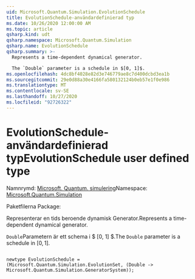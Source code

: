 ```yaml
---
uid: Microsoft.Quantum.Simulation.EvolutionSchedule
title: EvolutionSchedule-användardefinierad typ
ms.date: 10/26/2020 12:00:00 AM
ms.topic: article
qsharp.kind: udt
qsharp.namespace: Microsoft.Quantum.Simulation
qsharp.name: EvolutionSchedule
qsharp.summary: >-
  Represents a time-dependent dynamical generator.

  The `Double` parameter is a schedule in $[0, 1]$.
ms.openlocfilehash: 4dc8bf4028e82d3e746779ae8c7d400dcbd3ea1b
ms.sourcegitcommit: 29e0d88a30e4166fa580132124b0eb57e1f0e986
ms.translationtype: MT
ms.contentlocale: sv-SE
ms.lasthandoff: 10/27/2020
ms.locfileid: "92726322"
---
```

# <a name="evolutionschedule-user-defined-type"></a><span data-ttu-id="3b7df-102">EvolutionSchedule-användardefinierad typ</span><span class="sxs-lookup"><span data-stu-id="3b7df-102">EvolutionSchedule user defined type</span></span>

<span data-ttu-id="3b7df-103">Namnrymd: [Microsoft. Quantum. simulering](xref:Microsoft.Quantum.Simulation)</span><span class="sxs-lookup"><span data-stu-id="3b7df-103">Namespace: [Microsoft.Quantum.Simulation](xref:Microsoft.Quantum.Simulation)</span></span>

<span data-ttu-id="3b7df-104">Paketfilerna [](https://nuget.org/packages/)</span><span class="sxs-lookup"><span data-stu-id="3b7df-104">Package: [](https://nuget.org/packages/)</span></span>


<span data-ttu-id="3b7df-105">Representerar en tids beroende dynamisk Generator.</span><span class="sxs-lookup"><span data-stu-id="3b7df-105">Represents a time-dependent dynamical generator.</span></span>

<span data-ttu-id="3b7df-106">`Double`Parametern är ett schema i $ [0, 1] $.</span><span class="sxs-lookup"><span data-stu-id="3b7df-106">The `Double` parameter is a schedule in $[0, 1]$.</span></span>

```qsharp

newtype EvolutionSchedule = (Microsoft.Quantum.Simulation.EvolutionSet, (Double -> Microsoft.Quantum.Simulation.GeneratorSystem));
```

